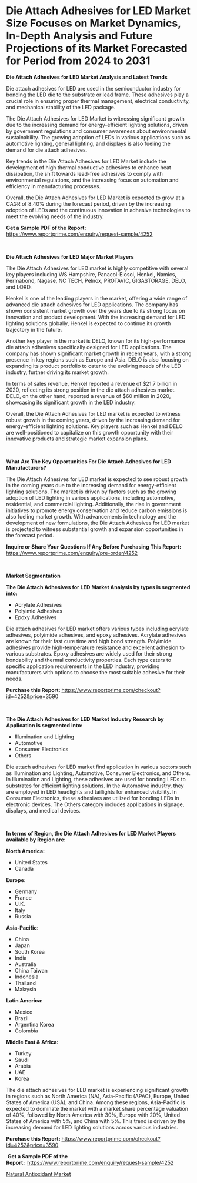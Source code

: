 <p><h1>Die Attach Adhesives for LED Market Size Focuses on Market Dynamics, In-Depth Analysis and Future Projections of its Market Forecasted for Period from 2024 to 2031</h1></p><p><strong>Die Attach Adhesives for LED Market Analysis and Latest Trends</strong></p>
<p><p>Die attach adhesives for LED are used in the semiconductor industry for bonding the LED die to the substrate or lead frame. These adhesives play a crucial role in ensuring proper thermal management, electrical conductivity, and mechanical stability of the LED package.</p><p>The Die Attach Adhesives for LED Market is witnessing significant growth due to the increasing demand for energy-efficient lighting solutions, driven by government regulations and consumer awareness about environmental sustainability. The growing adoption of LEDs in various applications such as automotive lighting, general lighting, and displays is also fueling the demand for die attach adhesives.</p><p>Key trends in the Die Attach Adhesives for LED Market include the development of high thermal conductive adhesives to enhance heat dissipation, the shift towards lead-free adhesives to comply with environmental regulations, and the increasing focus on automation and efficiency in manufacturing processes.</p><p>Overall, the Die Attach Adhesives for LED Market is expected to grow at a CAGR of 8.40% during the forecast period, driven by the increasing adoption of LEDs and the continuous innovation in adhesive technologies to meet the evolving needs of the industry.</p></p>
<p><strong>Get a Sample PDF of the Report:&nbsp;</strong> <a href="https://www.reportprime.com/enquiry/request-sample/4252">https://www.reportprime.com/enquiry/request-sample/4252</a></p>
<p>&nbsp;</p>
<p><strong>Die Attach Adhesives for LED Major Market Players</strong></p>
<p><p>The Die Attach Adhesives for LED market is highly competitive with several key players including WS Hampshire, Panacol-Elosol, Henkel, Namics, Permabond, Nagase, NC TECH, Pelnox, PROTAVIC, GIGASTORAGE, DELO, and LORD. </p><p>Henkel is one of the leading players in the market, offering a wide range of advanced die attach adhesives for LED applications. The company has shown consistent market growth over the years due to its strong focus on innovation and product development. With the increasing demand for LED lighting solutions globally, Henkel is expected to continue its growth trajectory in the future. </p><p>Another key player in the market is DELO, known for its high-performance die attach adhesives specifically designed for LED applications. The company has shown significant market growth in recent years, with a strong presence in key regions such as Europe and Asia. DELO is also focusing on expanding its product portfolio to cater to the evolving needs of the LED industry, further driving its market growth.</p><p>In terms of sales revenue, Henkel reported a revenue of $21.7 billion in 2020, reflecting its strong position in the die attach adhesives market. DELO, on the other hand, reported a revenue of $60 million in 2020, showcasing its significant growth in the LED industry.</p><p>Overall, the Die Attach Adhesives for LED market is expected to witness robust growth in the coming years, driven by the increasing demand for energy-efficient lighting solutions. Key players such as Henkel and DELO are well-positioned to capitalize on this growth opportunity with their innovative products and strategic market expansion plans.</p></p>
<p>&nbsp;</p>
<p><strong>What Are The Key Opportunities For Die Attach Adhesives for LED Manufacturers?</strong></p>
<p><p>The Die Attach Adhesives for LED market is expected to see robust growth in the coming years due to the increasing demand for energy-efficient lighting solutions. The market is driven by factors such as the growing adoption of LED lighting in various applications, including automotive, residential, and commercial lighting. Additionally, the rise in government initiatives to promote energy conservation and reduce carbon emissions is also fueling market growth. With advancements in technology and the development of new formulations, the Die Attach Adhesives for LED market is projected to witness substantial growth and expansion opportunities in the forecast period.</p></p>
<p><strong>Inquire or Share Your Questions If Any Before Purchasing This Report:</strong> <a href="https://www.reportprime.com/enquiry/pre-order/4252">https://www.reportprime.com/enquiry/pre-order/4252</a></p>
<p>&nbsp;</p>
<p><strong>Market Segmentation</strong></p>
<p><strong>The Die Attach Adhesives for LED Market Analysis by types is segmented into:</strong></p>
<p><ul><li>Acrylate Adhesives</li><li>Polyimid Adhesives</li><li>Epoxy Adhesives</li></ul></p>
<p><p>Die attach adhesives for LED market offers various types including acrylate adhesives, polyimide adhesives, and epoxy adhesives. Acrylate adhesives are known for their fast cure time and high bond strength. Polyimide adhesives provide high-temperature resistance and excellent adhesion to various substrates. Epoxy adhesives are widely used for their strong bondability and thermal conductivity properties. Each type caters to specific application requirements in the LED industry, providing manufacturers with options to choose the most suitable adhesive for their needs.</p></p>
<p><strong>Purchase this Report:&nbsp;</strong><a href="https://www.reportprime.com/checkout?id=4252&price=3590">https://www.reportprime.com/checkout?id=4252&price=3590</a></p>
<p>&nbsp;</p>
<p><strong>The Die Attach Adhesives for LED Market Industry Research by Application is segmented into:</strong></p>
<p><ul><li>Illumination and Lighting</li><li>Automotive</li><li>Consumer Electronics</li><li>Others</li></ul></p>
<p><p>Die attach adhesives for LED market find application in various sectors such as Illumination and Lighting, Automotive, Consumer Electronics, and Others. In Illumination and Lighting, these adhesives are used for bonding LEDs to substrates for efficient lighting solutions. In the Automotive industry, they are employed in LED headlights and taillights for enhanced visibility. In Consumer Electronics, these adhesives are utilized for bonding LEDs in electronic devices. The Others category includes applications in signage, displays, and medical devices.</p></p>
<p>&nbsp;</p>
<p><strong>In terms of Region, the Die Attach Adhesives for LED Market Players available by Region are:</strong></p>
<p>
    <p> <strong> North America: </strong>
        <ul>
            <li>United States</li>
            <li>Canada</li>
        </ul>
        </p> 
    <p> <strong> Europe: </strong>
        <ul>
            <li>Germany</li>
            <li>France</li>
            <li>U.K.</li>
            <li>Italy</li>
            <li>Russia</li>
        </ul>
        </p> 
    <p> <strong> Asia-Pacific: </strong>
        <ul>
            <li>China</li>
            <li>Japan</li>
            <li>South Korea</li>
            <li>India</li>
            <li>Australia</li>
            <li>China Taiwan</li>
            <li>Indonesia</li>
            <li>Thailand</li>
            <li>Malaysia</li>
        </ul>
        </p> 
    <p> <strong> Latin America: </strong>
        <ul>
            <li>Mexico</li>
            <li>Brazil</li>
            <li>Argentina Korea</li>
            <li>Colombia</li>
        </ul>
        </p> 
    <p> <strong> Middle East & Africa: </strong>
        <ul>
            <li>Turkey</li>
            <li>Saudi</li>
            <li>Arabia</li>
            <li>UAE</li>
            <li>Korea</li>
        </ul>
    </p>
    </p>
<p><p>The die attach adhesives for LED market is experiencing significant growth in regions such as North America (NA), Asia-Pacific (APAC), Europe, United States of America (USA), and China. Among these regions, Asia-Pacific is expected to dominate the market with a market share percentage valuation of 40%, followed by North America with 30%, Europe with 20%, United States of America with 5%, and China with 5%. This trend is driven by the increasing demand for LED lighting solutions across various industries.</p></p>
<p><strong>Purchase this Report: </strong><a href="https://www.reportprime.com/checkout?id=4252&price=3590">https://www.reportprime.com/checkout?id=4252&price=3590</a></p>
<p>&nbsp;<strong>Get a Sample PDF of the Report:&nbsp;&nbsp;</strong><a href="https://www.reportprime.com/enquiry/request-sample/4252">https://www.reportprime.com/enquiry/request-sample/4252</a></p>
<p><strong></strong></p>
<p><p><a href="https://full-wildebeest-80b.notion.site/Natural-Antioxidant-Market-Size-Market-Share-and-Global-Market-Analysis-Report-2024-2031-6759b631c45e43a0b848d378ab180adb">Natural Antioxidant Market</a></p></p>